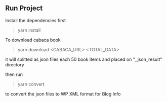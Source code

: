 ## Run Project

Install the dependencies first

> yarn install

To download cabaca book

> yarn download <CABACA_URL> <TOTAL_DATA>

it will splitted as json files each 50 book items and placed on "_json_result" directory

then run

> yarn convert

to convert the json files to WP XML format for Blog Info
